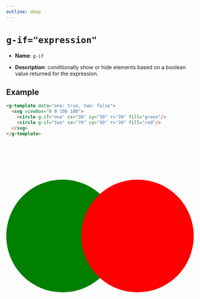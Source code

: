 ```yaml
---
outline: deep
---
```


# `g-if="expression"`

- **Name**:  `g-if`

- **Description**: conditionally show or hide elements based on a boolean value returned for the 
expression.

## Example

```html
<g-template data="one: true, two: false">
  <svg viewBox="0 0 100 100">
    <circle g-if="one" cx="30" cy="50" r="30" fill="green"/>
    <circle g-if="two" cx="70" cy="50" r="30" fill="red"/>
  </svg>
</g-template>
```

<g-template data="one: true, two: false">
  <svg viewBox="0 0 100 100">
    <circle g-if="one" cx="30" cy="50" r="30" fill="green"/>
    <circle g-if="two" cx="70" cy="50" r="30" fill="red"/>
  </svg>
</g-template>